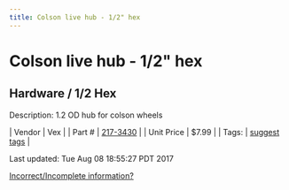 ```yaml
---
title: Colson live hub - 1/2" hex
---
```


# Colson live hub - 1/2" hex
## Hardware / 1/2 Hex
Description: 	1.2 OD hub for colson wheels 

| Vendor | Vex | 
| Part # | [217-3430](http://www.vexrobotics.com/vexpro/motion/wheels-and-hubs/colsonhubs-g.html) | 
| Unit Price | $7.99 | 
| Tags: | [suggest tags](https://docs.google.com/forms/d/e/1FAIpQLSeWyY8v3RgOty-MyWmh9U0iivNYN_molChYyS-0U-o-kOAv_g/viewform) | 

Last updated: Tue Aug 08 18:55:27 PDT 2017

 [Incorrect/Incomplete information?](https://docs.google.com/forms/d/e/1FAIpQLSeWyY8v3RgOty-MyWmh9U0iivNYN_molChYyS-0U-o-kOAv_g/viewform)